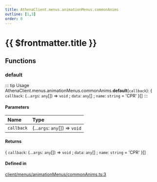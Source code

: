 ```yaml
---
title: AthenaClient.menus.animationMenus.commonAnims
outline: [1,3]
order: 0
---
```


# {{ $frontmatter.title }}


## Functions

### default

::: tip Usage
AthenaClient.menus.animationMenus.commonAnims.**default**(`callback`): { `callback`: (...`args`: `any`[]) => `void` ; `data`: `any`[] ; `name`: `string` = 'CPR' }[]
:::

#### Parameters

| Name | Type |
| :------ | :------ |
| `callback` | (...`args`: `any`[]) => `void` |

#### Returns

{ `callback`: (...`args`: `any`[]) => `void` ; `data`: `any`[] ; `name`: `string` = 'CPR' }[]

#### Defined in

[client/menus/animationMenus/commonAnims.ts:3](https://github.com/Stuyk/altv-athena/blob/94d0bf7/src/core/client/menus/animationMenus/commonAnims.ts#L3)
